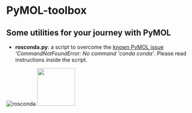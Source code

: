 # PyMOL-toolbox

## Some utilities for your journey with PyMOL

- **rosconda.py**: a script to overcome the [known PyMOL issue](https://pymol.org/dokuwiki/doku.php?id=media:new25) *'CommandNotFoundError: No command 'conda conda'*. Please read instructions inside the script.

![rosconda](https://user-images.githubusercontent.com/68196372/222435277-ad9cb573-3740-46f0-871e-f8a06d15891b.png)
<img src="[https://your-image-url.type](https://user-images.githubusercontent.com/68196372/222435277-ad9cb573-3740-46f0-871e-f8a06d15891b.png)" width="100" height="100">
